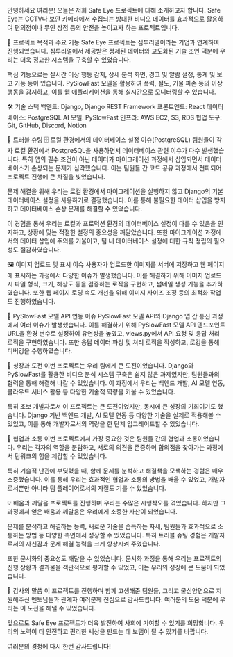 안녕하세요 여러분! 오늘은 저희 Safe Eye 프로젝트에 대해 소개하고자 합니다. Safe Eye는 CCTV나 보안 카메라에서 수집되는 방대한 비디오 데이터를 효과적으로 활용하여 편의점이나 무인 상점 등의 안전을 높이고자 하는 프로젝트입니다.

🎯 프로젝트 목적과 주요 기능
Safe Eye 프로젝트는 심투리얼이라는 기업과 연계하여 진행되었습니다. 심투리얼에서 제공받은 정제된 데이터와 고도화된 기술 조언 덕분에 우리는 더욱 정교한 시스템을 구축할 수 있었습니다.

핵심 기능으로는 실시간 이상 행동 감지, 상세 분석 화면, 경고 및 알람 설정, 통계 및 보고 기능 등이 있습니다. PySlowFast 모델을 활용하여 폭력, 절도, 기물 파손 등의 이상 행동을 감지하고, 이를 웹 애플리케이션을 통해 실시간으로 모니터링할 수 있습니다.

🛠️ 기술 스택
백엔드: Django, Django REST Framework
프론트엔드: React
데이터베이스: PostgreSQL
AI 모델: PySlowFast
인프라: AWS EC2, S3, RDS
협업 도구: Git, GitHub, Discord, Notion

🚧 트러블 슈팅
🗄️ 로컬 환경에서의 데이터베이스 설정 이슈(PostgreSQL)
팀원들이 각자 로컬 환경에서 PostgreSQL을 사용하면서 데이터베이스 관련 이슈가 다수 발생했습니다. 특히 앱의 필수 조건이 아닌 데이터가 마이그레이션 과정에서 삽입되면서 데이터베이스가 손상되는 문제가 심각했습니다. 이는 팀원들 간 코드 공유 과정에서 전파되어 프로젝트 진행에 큰 차질을 빚었습니다.

문제 해결을 위해 우리는 로컬 환경에서 마이그레이션을 실행하지 않고 Django의 기본 데이터베이스 설정을 사용하기로 결정했습니다. 이를 통해 불필요한 데이터 삽입을 방지하고 데이터베이스 손상 문제를 해결할 수 있었습니다.

이 경험을 통해 우리는 로컬과 프로덕션 환경의 데이터베이스 설정이 다를 수 있음을 인지하고, 상황에 맞는 적절한 설정의 중요성을 깨달았습니다. 또한 마이그레이션 과정에서의 데이터 삽입에 주의를 기울이고, 팀 내 데이터베이스 설정에 대한 규칙 정립의 필요성도 절감하였습니다.

🖼️ 이미지 업로드 및 표시 이슈
사용자가 업로드한 이미지를 서버에 저장하고 웹 페이지에 표시하는 과정에서 다양한 이슈가 발생했습니다. 이를 해결하기 위해 이미지 업로드 시 파일 형식, 크기, 해상도 등을 검증하는 로직을 구현하고, 썸네일 생성 기능을 추가하였습니다. 또한 웹 페이지 로딩 속도 개선을 위해 이미지 사이즈 조정 등의 최적화 작업도 진행하였습니다.

🌉 PySlowFast 모델 API 연동 이슈
PySlowFast 모델 API와 Django 앱 간 통신 과정에서 여러 이슈가 발생했습니다. 이를 해결하기 위해 PySlowFast 모델 API 엔드포인트 URL을 환경 변수로 설정하여 유연성을 높였고, views.py에서 API 요청 및 응답 처리 로직을 구현하였습니다. 또한 응답 데이터 파싱 및 처리 로직을 작성하고, 로깅을 통해 디버깅을 수행하였습니다.

🌱 성장과 도전
이번 프로젝트는 우리 팀에게 큰 도전이었습니다. Django와 PySlowFast를 활용한 비디오 분석 시스템 구축은 쉽지 않은 과제였지만, 팀원들과의 협력을 통해 해결해 나갈 수 있었습니다. 이 과정에서 우리는 백엔드 개발, AI 모델 연동, 클라우드 서비스 활용 등 다양한 기술적 역량을 키울 수 있었습니다.

특히 초보 개발자로서 이 프로젝트는 큰 도전이었지만, 동시에 큰 성장의 기회이기도 했습니다. Django 기반 백엔드 개발, AI 모델 연동 등 다양한 기술을 실제로 적용해볼 수 있었고, 이를 통해 개발자로서의 역량을 한 단계 업그레이드할 수 있었습니다.

🤝 협업과 소통
이번 프로젝트에서 가장 중요한 것은 팀원들 간의 협업과 소통이었습니다. 우리는 각자의 역할을 분담하고, 서로의 의견을 존중하며 합의점을 찾아가는 과정에서 팀워크의 힘을 체감할 수 있었습니다.

특히 기술적 난관에 부딪혔을 때, 함께 문제를 분석하고 해결책을 모색하는 경험은 매우 소중했습니다. 이를 통해 우리는 효과적인 협업과 소통의 방법을 배울 수 있었고, 개발자로서뿐만 아니라 팀 플레이어로서의 자질도 기를 수 있었습니다.

💡 배움과 깨달음
프로젝트를 진행하며 우리는 수많은 시행착오를 겪었습니다. 하지만 그 과정에서 얻은 배움과 깨달음은 우리에게 소중한 자산이 되었습니다.

문제를 분석하고 해결하는 능력, 새로운 기술을 습득하는 자세, 팀원들과 효과적으로 소통하는 방법 등 다양한 측면에서 성장할 수 있었습니다. 특히 트러블 슈팅 경험은 개발자로서의 자신감과 문제 해결 능력을 크게 향상시켜 주었습니다.

또한 문서화의 중요성도 깨달을 수 있었습니다. 문서화 과정을 통해 우리는 프로젝트의 진행 상황과 결과물을 객관적으로 평가할 수 있었고, 이는 우리의 성장에 큰 도움이 되었습니다.

🙏 감사의 말씀
이 프로젝트를 진행하며 함께 고생해준 팀원들, 그리고 물심양면으로 지원해주신 멘토님들과 관계자 여러분께 진심으로 감사드립니다. 여러분의 도움 덕분에 우리는 이 도전을 해낼 수 있었습니다.

앞으로도 Safe Eye 프로젝트가 더욱 발전하여 사회에 기여할 수 있기를 희망합니다. 우리의 노력이 더 안전하고 편리한 세상을 만드는 데 보탬이 될 수 있기를 바랍니다.

여러분의 경청에 다시 한번 감사드립니다!
